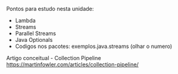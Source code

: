 Pontos para estudo nesta unidade: 
  - Lambda
  - Streams 
  - Parallel Streams
  - Java Optionals
  - Codigos nos pacotes: exemplos.java.streams (olhar o numero)
  
Artigo conceitual - Collection Pipeline
https://martinfowler.com/articles/collection-pipeline/    

